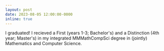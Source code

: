 ```yaml
---
layout: post
date: 2023-08-05 12:00:00-0000
inline: true
---
```


I graduated! I recieved a First (years 1-3; Bachelor's) and a Distinction (4th year; Master's) in my integrated MMMathCompSci degree in (jointly) Mathematics and Computer Science.
